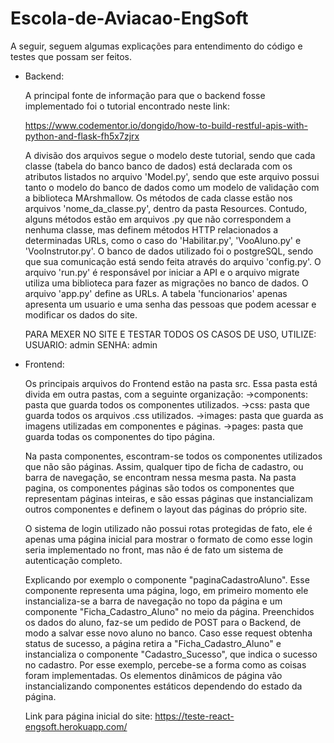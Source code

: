 ﻿# Escola-de-Aviacao-EngSoft

A seguir, seguem algumas explicações para entendimento do código e testes que possam ser feitos.

- Backend:

	A principal fonte de informação para que o backend fosse implementado foi o tutorial
encontrado neste link:

	https://www.codementor.io/dongido/how-to-build-restful-apis-with-python-and-flask-fh5x7zjrx

	A divisão dos arquivos segue o modelo deste tutorial, sendo que cada classe (tabela do banco
banco de dados) está declarada com os atributos listados no arquivo 'Model.py', sendo que este
arquivo possui tanto o modelo do banco de dados como um modelo de validação com a biblioteca MArshmallow.
Os métodos de cada classe estão nos arquivos 'nome_da_classe.py', dentro da pasta Resources. Contudo, alguns métodos estão
em arquivos .py que não correspondem a nenhuma classe, mas definem métodos HTTP relacionados a determinadas URLs, 
como o caso do 'Habilitar.py', 'VooAluno.py' e 'VooInstrutor.py'. 
	O banco de dados utilizado foi o postgreSQL, sendo que sua comunicação está sendo feita
através do arquivo 'config.py'. O arquivo 'run.py' é responsável por iniciar a API e o arquivo migrate utiliza
uma biblioteca para fazer as migrações no banco de dados. O arquivo 'app.py' define as URLs.
	A tabela 'funcionarios' apenas apresenta um usuario e uma senha das pessoas que podem 
acessar e modificar os dados do site.

	PARA MEXER NO SITE E TESTAR TODOS OS CASOS DE USO, UTILIZE:
	USUARIO: admin
	SENHA: admin

- Frontend:

	Os principais arquivos do Frontend estão na pasta src. Essa pasta está divida em outra pastas, com a seguinte organização:
		->components: pasta que guarda todos os componentes utilizados.
		->css: pasta que guarda todos os arquivos .css utilizados.
		->images: pasta que guarda as imagens utilizadas em componentes e páginas.
		->pages: pasta que guarda todas os componentes do tipo página.

	Na pasta componentes, escontram-se todos os componentes utilizados que não são páginas. Assim, qualquer tipo de ficha de cadastro, ou barra de navegação, 
	se encontram nessa mesma pasta. Na pasta pagina, os componentes páginas são todos os componentes que representam páginas inteiras, e são essas páginas que instancializam outros componentes e definem o layout das páginas do próprio site. 

	O sistema de login utilizado não possui rotas protegidas de fato, ele é apenas uma página inicial para mostrar o formato de como esse login 
	seria implementado no front, mas não é de fato um sistema de autenticação completo.

	Explicando por exemplo o componente "paginaCadastroAluno". Esse componente representa uma página, logo, em primeiro momento ele instancializa-se a barra 
	de navegação no topo da página e um componente "Ficha_Cadastro_Aluno" no meio da página. Preenchidos os dados do aluno, faz-se um pedido de POST para o Backend, de modo a salvar esse novo aluno no banco. Caso esse request obtenha status de sucesso, a página retira a "Ficha_Cadastro_Aluno" e instancializa o componente "Cadastro_Sucesso", que indica o sucesso no cadastro. Por esse exemplo, percebe-se a forma como as coisas foram implementadas. Os elementos dinâmicos de página vão instancializando componentes estáticos dependendo do estado da página. 


	Link para página inicial do site: https://teste-react-engsoft.herokuapp.com/

	

